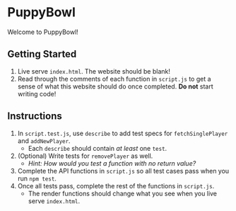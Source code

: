 # PuppyBowl

Welcome to PuppyBowl!

## Getting Started

1. Live serve `index.html`. The website should be blank!
2. Read through the comments of each function in `script.js` to get a sense of what this website should do once completed. **Do not** start writing code!


## Instructions

1. In `script.test.js`, use `describe` to add test specs for `fetchSinglePlayer` and `addNewPlayer`.
   - Each `describe` should contain _at least_ one `test`.
2. (Optional) Write tests for `removePlayer` as well.
   - _Hint: How would you test a function with no return value?_
3. Complete the API functions in `script.js` so all test cases pass when you run `npm test`.
4. Once all tests pass, complete the rest of the functions in `script.js`.
   - The render functions should change what you see when you live serve `index.html`.
